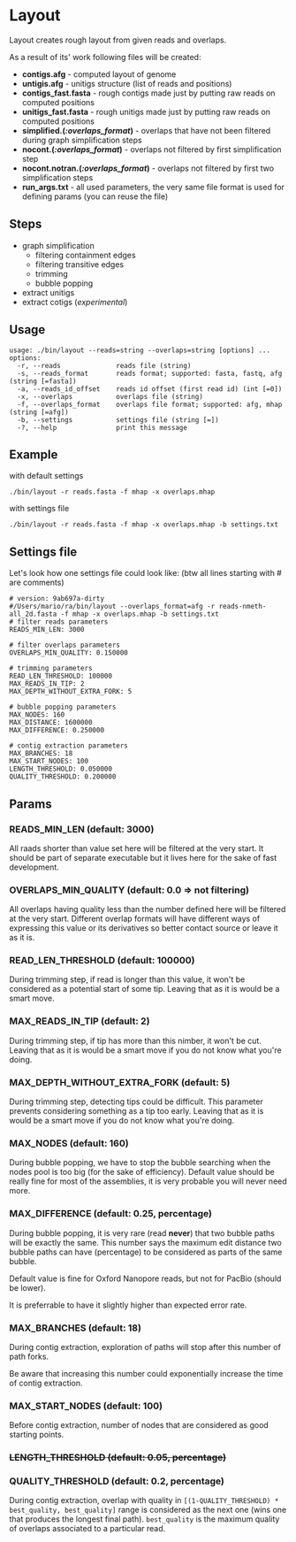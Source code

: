 # Layout
Layout creates rough layout from given reads and overlaps.

As a result of its' work following files will be created:
- **contigs.afg** - computed layout of genome
- **untigis.afg** - unitigs structure (list of reads and positions)
- **contigs_fast.fasta** - rough contigs made just by putting raw reads on computed positions
- **unitigs_fast.fasta** - rough unitigs made just by putting raw reads on computed positions
- **simplified.(*:overlaps_format*)** - overlaps that have not been filtered during graph simplification steps
- **nocont.(*:overlaps_format*)** - overlaps not filtered by first simplification step
- **nocont.notran.(*:overlaps_format*)** - overlaps not filtered by first two simplification steps
- **run_args.txt** - all used parameters, the very same file format is used for defining params (you can reuse the file)

## Steps
- graph simplification
  - filtering containment edges
  - filtering transitive edges
  - trimming
  - bubble popping
- extract unitigs
- extract cotigs (*experimental*)

## Usage
```
usage: ./bin/layout --reads=string --overlaps=string [options] ...
options:
  -r, --reads              reads file (string)
  -s, --reads_format       reads format; supported: fasta, fastq, afg (string [=fasta])
  -a, --reads_id_offset    reads id offset (first read id) (int [=0])
  -x, --overlaps           overlaps file (string)
  -f, --overlaps_format    overlaps file format; supported: afg, mhap (string [=afg])
  -b, --settings           settings file (string [=])
  -?, --help               print this message
```

## Example

with default settings
```
./bin/layout -r reads.fasta -f mhap -x overlaps.mhap
```

with settings file
```
./bin/layout -r reads.fasta -f mhap -x overlaps.mhap -b settings.txt
```

## Settings file
Let's look how one settings file could look like:
(btw all lines starting with # are comments)

```
# version: 9ab697a-dirty
#/Users/mario/ra/bin/layout --overlaps_format=afg -r reads-nmeth-all_2d.fasta -f mhap -x overlaps.mhap -b settings.txt
# filter reads parameters
READS_MIN_LEN: 3000

# filter overlaps parameters
OVERLAPS_MIN_QUALITY: 0.150000

# trimming parameters
READ_LEN_THRESHOLD: 100000
MAX_READS_IN_TIP: 2
MAX_DEPTH_WITHOUT_EXTRA_FORK: 5

# bubble popping parameters
MAX_NODES: 160
MAX_DISTANCE: 1600000
MAX_DIFFERENCE: 0.250000

# contig extraction parameters
MAX_BRANCHES: 18
MAX_START_NODES: 100
LENGTH_THRESHOLD: 0.050000
QUALITY_THRESHOLD: 0.200000
```

## Params

### READS_MIN_LEN (default: 3000)
All raads shorter than value set here will be filtered at the very start.
It should be part of separate executable but it lives here for the sake of fast development.

### OVERLAPS_MIN_QUALITY (default: 0.0 => not filtering)
All overlaps having quality less than the number defined here will be filtered at the very start.
Different overlap formats will have different ways of expressing this value or its derivatives so
better contact source or leave it as it is.

### READ_LEN_THRESHOLD (default: 100000)
During trimming step, if read is longer than this value, it won't be considered as a potential start of some tip.
Leaving that as it is would be a smart move.

### MAX_READS_IN_TIP (default: 2)
During trimming step, if tip has more than this nimber, it won't be cut.
Leaving that as it is would be a smart move if you do not know what you're doing.

### MAX_DEPTH_WITHOUT_EXTRA_FORK (default: 5)
During trimming step, detecting tips could be difficult. This parameter prevents considering something as a tip too early.
Leaving that as it is would be a smart move if you do not know what you're doing.

### MAX_NODES (default: 160)
During bubble popping, we have to stop the bubble searching when the nodes pool is too big (for the sake of efficiency).
Default value should be really fine for most of the assemblies, it is very probable you will never need more.

### MAX_DIFFERENCE (default: 0.25, percentage)
During bubble popping, it is very rare (read **never**) that two bubble paths will be exactly the same. This number says the maximum
edit distance two bubble paths can have (percentage) to be considered as parts of the same bubble.

Default value is fine for Oxford Nanopore reads, but not for PacBio (should be lower).

It is preferrable to have it slightly higher than expected error rate.

### MAX_BRANCHES (default: 18)
During contig extraction, exploration of paths will stop after this number of path forks.

Be aware that increasing this number could exponentially increase the time of contig extraction.

### MAX_START_NODES (default: 100)
Before contig extraction, number of nodes that are considered as good starting points.

### ~~LENGTH_THRESHOLD (default: 0.05, percentage)~~

### QUALITY_THRESHOLD (default: 0.2, percentage)
During contig extraction, overlap with quality in `[(1-QUALITY_THRESHOLD) * best_quality, best_quality]`
range is considered as the next one (wins one that produces the longest final path).
`best_quality` is the maximum quality of overlaps associated to a particular read.
